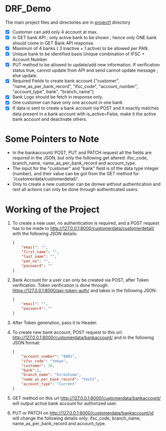 # DRF_Demo

The main project files and directories are in [project1](https://github.com/Jks08/DRF_learnings/tree/main/project1) directory

- [X] Customer can add only 4 account at max.
- [X] In GET bank API ; only active bank to be shown ; hence only ONE bank should come in GET Bank API response.
- [X] Maximum of 4 banks ( 3 inactive + 1 active) to be allowed per PAN.
- [X] Unique bank to be identified basis Unique combination of IFSC + Account Number
- [X] PUT method to be allowed to update/add new information. If verification status true, cannot update from API and send cannot update message ; else update.
- [X] Required Fields to create bank account {"customer", "name_as_per_bank_record", "ifsc_code", "account_number", "account_type", bank", "branch_name"}
- [X] Bank Logo should be fetch in response only.
- [X] One customer can have only one account in one bank
- [X] If data is sent to create a bank account via POST and it exactly matches data present in a bank account with is_active=False, make it the active bank account and deactivate others.

# Some Pointers to Note

- In the bankaccount/ POST, PUT and PATCH request all the fields are required in the JSON, but only the following get altered: ifsc_code, branch_name, name_as_per_bank_record and account_type.
- The input for the "customer" and "bank" field is of the data type integer (number), and their value can be got from the GET method for '/customerdata/customerdetail/'.
- Only to create a new customer can be donwe without authentication and rest all actions can only be done through authenticated users.

# Working of the Project

1. To create a new user, no authentication is required, and a POST request has to be made to http://127.0.0.1:8000/customerdata/customerdetail/ with the following JSON details:

   ```json
   {
       "email": "",
       "first_name": "",
       "last_name": "",
       "pan_no": "",
       "password": ""
   }

   ```
2. Bank Account for a user can only be created via POST, after Token verification. Token verification is done through: https://127.0.0.1:8000/api-token-auth/ and takes in the following JSON:

   ```JSON
   {
       "email": "",
       "password": ""
   }

   ```
3. After Token generation, pass it to Header.
4. To create new bank account, POST request to this url: http://127.0.0.1:8000/customerdata/bankaccount/ and in the following JSON format:

   ```json
   {
       "account_number": "0001",
       "ifsc_code": "tokyo",
       "customer": 16,
       "bank":1,
       "branch_name": "hiroshima",
       "name_as_per_bank_record": "test2",
       "account_type": "Current"
   }

   ```
5. GET method on this url http://127.0.0.1:8000/customerdata/bankaccount/ will output active bank account for authorized user.
7. PUT or PATCH on http://127.0.0.1:8000/customerdata/bankaccount/id will change the following details only: ifsc_code, branch_name, name_as_per_bank_record and account_type.
